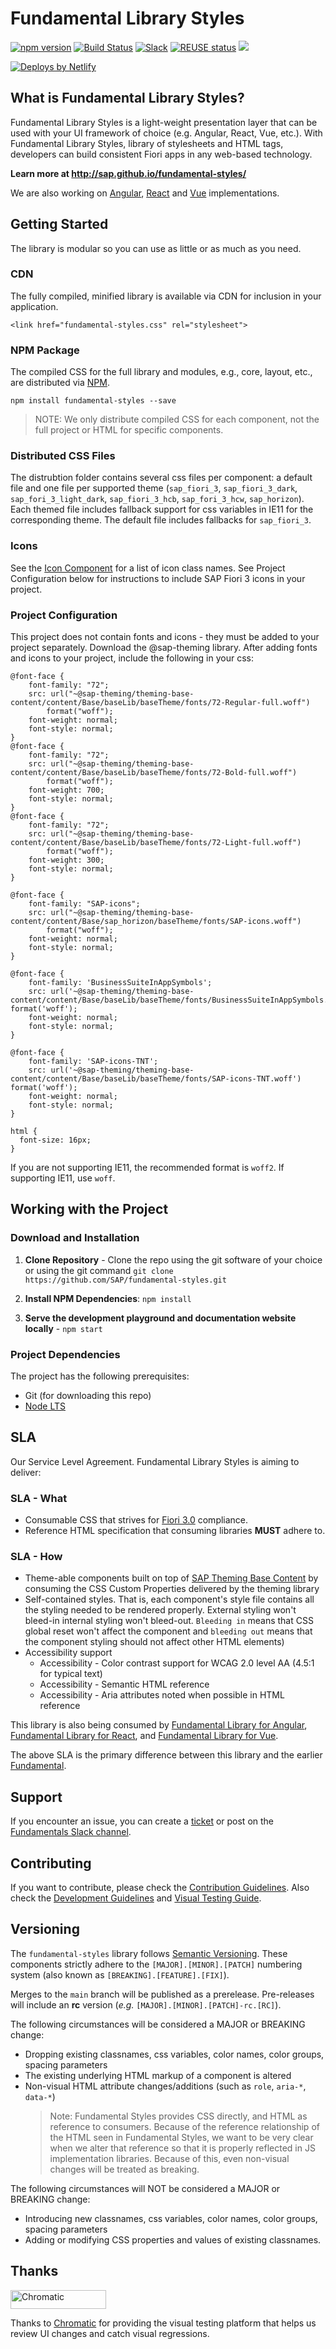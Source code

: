 # Fundamental Library Styles

[![npm version](https://badge.fury.io/js/fundamental-styles.svg)](https://badge.fury.io/js/fundamental-styles)
[![Build Status](https://travis-ci.com/SAP/fundamental-styles.svg?branch=main)](https://travis-ci.com/SAP/fundamental-styles)
[![Slack](https://img.shields.io/badge/slack-ui--fundamentals-blue.svg?logo=slack)](https://join.slack.com/t/ui-fundamentals/shared_invite/enQtNTIzOTU0Mzc2NTc5LWQzZWI5MWFhYjE5OTc4YzliN2JhOTc1ZjQxZTg1YjZiMWZiYzRkNjMwYzgyMmFkYmNhZDVjMWE5MDIzOWEzMmM)
[![REUSE status](https://api.reuse.software/badge/github.com/SAP/fundamental-styles)](https://api.reuse.software/info/github.com/SAP/fundamental-styles)
<a href="https://storybook.js.org/">
  <img src="https://raw.githubusercontent.com/storybookjs/brand/master/badge/badge-storybook.svg" />
</a>

<a href="https://www.netlify.com">
  <img src="https://www.netlify.com/img/global/badges/netlify-light.svg" alt="Deploys by Netlify" />
</a>

## What is Fundamental Library Styles?

Fundamental Library Styles is a light-weight presentation layer that can be used with your UI framework of choice (e.g. Angular, React, Vue, etc.). With Fundamental Library Styles, library of stylesheets and HTML tags, developers can build consistent Fiori apps in any web-based technology.

**Learn more at http://sap.github.io/fundamental-styles/**

We are also working on [Angular](https://github.com/SAP/fundamental-ngx), [React](https://github.com/SAP/fundamental-react) and [Vue](https://github.com/SAP/fundamental-vue) implementations.


## Getting Started
The library is modular so you can use as little or as much as you need.

### CDN
The fully compiled, minified library is available via CDN for inclusion in your application.

```
<link href="fundamental-styles.css" rel="stylesheet">
```

### NPM Package

The compiled CSS for the full library and modules, e.g., core, layout, etc., are distributed via [NPM](https://www.npmjs.com/package/fundamental-styles).

````
npm install fundamental-styles --save
````

> NOTE: We only distribute compiled CSS for each component, not the full project or HTML for specific components. 

### Distributed CSS Files

The distrubtion folder contains several css files per component: a default file and one file per supported theme (`sap_fiori_3`, `sap_fiori_3_dark`, `sap_fori_3_light_dark`, `sap_fiori_3_hcb`, `sap_fori_3_hcw`, `sap_horizon`). Each themed file includes fallback support for css variables in IE11 for the corresponding theme. The default file includes fallbacks for `sap_fiori_3`. 

### Icons
See the [Icon Component](https://fundamental-styles.netlify.app/?path=/docs/components-icon--sizes) for a list of icon class names. See Project Configuration below for instructions to include SAP Fiori 3 icons in your project.

### Project Configuration
This project does not contain fonts and icons - they must be added to your project separately. Download the @sap-theming library. After adding fonts and icons to your project, include the following in your css:


    @font-face {
        font-family: "72";
        src: url("~@sap-theming/theming-base-content/content/Base/baseLib/baseTheme/fonts/72-Regular-full.woff")
            format("woff");
        font-weight: normal;
        font-style: normal;
    }
    @font-face {
        font-family: "72";
        src: url("~@sap-theming/theming-base-content/content/Base/baseLib/baseTheme/fonts/72-Bold-full.woff")
            format("woff");
        font-weight: 700;
        font-style: normal;
    }
    @font-face {
        font-family: "72";
        src: url("~@sap-theming/theming-base-content/content/Base/baseLib/baseTheme/fonts/72-Light-full.woff")
            format("woff");
        font-weight: 300;
        font-style: normal;
    }

    @font-face {
        font-family: "SAP-icons";
        src: url("~@sap-theming/theming-base-content/content/Base/sap_horizon/baseTheme/fonts/SAP-icons.woff")
            format("woff");
        font-weight: normal;
        font-style: normal;
    }

    @font-face {
        font-family: 'BusinessSuiteInAppSymbols';
        src: url('~@sap-theming/theming-base-content/content/Base/baseLib/baseTheme/fonts/BusinessSuiteInAppSymbols.woff') format('woff');
        font-weight: normal;
        font-style: normal;
    }

    @font-face {
        font-family: 'SAP-icons-TNT';
        src: url('~@sap-theming/theming-base-content/content/Base/baseLib/baseTheme/fonts/SAP-icons-TNT.woff') format('woff');
        font-weight: normal;
        font-style: normal;
    }

    html {
      font-size: 16px;
    }

If you are not supporting IE11, the recommended format is `woff2`. If supporting IE11, use `woff`.

## Working with the Project

### Download and Installation

1. **Clone Repository** - Clone the repo using the git software of your choice or using the git command `git clone https://github.com/SAP/fundamental-styles.git`

1. **Install NPM Dependencies**: `npm install`

1. **Serve the development playground and documentation website locally** - `npm start`

### Project Dependencies
The project has the following prerequisites:

* Git (for downloading this repo)
* [Node LTS](https://nodejs.org/)

## SLA
Our Service Level Agreement. Fundamental Library Styles is aiming to deliver:

### SLA - What
* Consumable CSS that strives for [Fiori 3.0](https://www.sap.com/products/fiori.html) compliance.
* Reference HTML specification that consuming libraries **MUST** adhere to.

### SLA - How
* Theme-able components built on top of [SAP Theming Base Content](https://github.com/SAP/theming-base-content) by consuming the CSS Custom Properties delivered by the theming library
* Self-contained styles. That is, each component's style file contains all the styling needed to be rendered properly. External styling won't bleed-in internal styling won't bleed-out. `Bleeding in` means that CSS global reset won't affect the component and `bleeding out` means that the component styling should not affect other HTML elements) 
* Accessibility support
  * Accessibility - Color contrast support for WCAG 2.0 level AA (4.5:1 for typical text)
  * Accessibility - Semantic HTML reference
  * Accessibility - Aria attributes noted when possible in HTML reference

This library is also being consumed by [Fundamental Library for Angular](https://github.com/SAP/fundamental-ngx), [Fundamental Library for React](https://github.com/SAP/fundamental-react), and [Fundamental Library for Vue](https://github.com/SAP/fundamental-vue).

The above SLA is the primary difference between this library and the earlier [Fundamental](https://github.com/SAP/fundamental).

## Support

If you encounter an issue, you can create a [ticket](https://github.com/SAP/fundamental-styles/issues/new/choose) or post on the [Fundamentals Slack channel](https://join.slack.com/t/ui-fundamentals/shared_invite/enQtNTIzOTU0Mzc2NTc5LThlOTYxOGE3NGIzZDY3MGYyNjRiYWFlM2U0OGFjMGQ5YTA1MWU0ZjRjOTZmMGIzYWU1MmMyNzNjMjJhNzZhYzY).


## Contributing

If you want to contribute, please check the [Contribution Guidelines](https://github.com/SAP/fundamental-styles/wiki/Contribution-Guidelines). Also check the [Development Guidelines](https://github.com/SAP/fundamental-styles/wiki/Development-Guidelines) and [Visual Testing Guide](https://github.com/SAP/fundamental-styles/wiki/Visual-testing-with-Chromatic).


## Versioning

The `fundamental-styles` library follows [Semantic Versioning](https://semver.org/). These components strictly adhere to the `[MAJOR].[MINOR].[PATCH]` numbering system (also known as `[BREAKING].[FEATURE].[FIX]`).

Merges to the `main` branch will be published as a prerelease. Pre-releases will include an **rc** version (_e.g._ `[MAJOR].[MINOR].[PATCH]-rc.[RC]`).

The following circumstances will be considered a MAJOR or BREAKING change:
* Dropping existing classnames, css variables, color names, color groups, spacing parameters
* The existing underlying HTML markup of a component is altered
* Non-visual HTML attribute changes/additions (such as `role`, `aria-*`, `data-*`)
  > Note: Fundamental Styles provides CSS directly, and HTML as reference to consumers. Because of the reference relationship of the HTML seen in Fundamental Styles, we want to be very clear when we alter that reference so that it is properly reflected in JS implementation libraries. Because of this, even non-visual changes will be treated as breaking.

The following circumstances will NOT be considered a MAJOR or BREAKING change:
* Introducing new  classnames, css variables, color names, color groups, spacing parameters
* Adding or modifying CSS properties and values of existing classnames.

## Thanks

<a href="https://www.chromatic.com/"><img src="https://user-images.githubusercontent.com/321738/84662277-e3db4f80-af1b-11ea-88f5-91d67a5e59f6.png" width="153" height="30" alt="Chromatic" /></a>

Thanks to [Chromatic](https://www.chromatic.com/) for providing the visual testing platform that helps us review UI changes and catch visual regressions.
